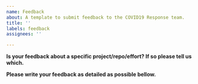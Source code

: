 ```yaml
---
name: Feedback
about: A template to submit feedback to the COVID19 Response team.
title: ''
labels: feedback
assignees: ''

---
```


<!--Thank you for taking an interest in our efforts. Before you submit this issue please take some time to look for similar issues that have already been submitted.
If you find one please feel free to participate in that discussion. If you didn't find one then please submit this one. 

If this has to do with  a Code of Conduct violation please email us at coc@code4puertorico.org

Thanks again! ❤️ -->

__Is your feedback about a specific project/repo/effort? If so please tell us which.__
<!--Write the project/repo/effort name or description here-->

__Please write your feedback as detailed as possible bellow.__
<!--Write you feedback here-->
